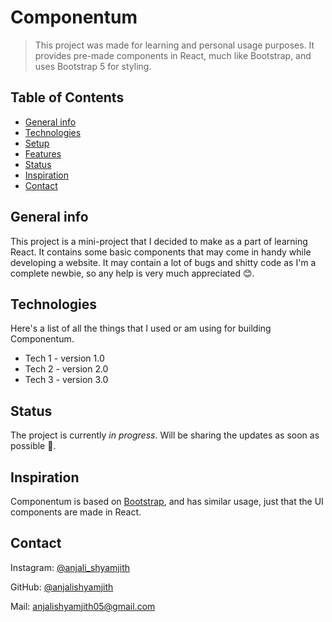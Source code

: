 # Componentum

> This project was made for learning and personal usage purposes. It provides pre-made components in React, much like Bootstrap, and uses Bootstrap 5 for styling.

## Table of Contents

* [General info](#general-info)
* [Technologies](#technologies)
* [Setup](#setup)
* [Features](#features)
* [Status](#status)
* [Inspiration](#inspiration)
* [Contact](#contact)

## General info

This project is a mini-project that I decided to make as a part of learning React. It contains some basic components that may come in handy while developing a website. It may contain a lot of bugs and shitty code as I'm a complete newbie, so any help is very much appreciated 😊.

## Technologies

Here's a list of all the things that I used or am using for building Componentum.

* Tech 1 - version 1.0
* Tech 2 - version 2.0
* Tech 3 - version 3.0

## Status

The project is currently _in progress_. Will be sharing the updates as soon as possible 🙂.

## Inspiration

Componentum is based on [Bootstrap](https://www.getbootstrap.com/), and has similar usage, just that the UI components are made in React.

## Contact

Instagram: [@anjali_shyamjith](https://www.instagram.com/anjali_shyamjith)

GitHub: [@anjalishyamjith](https://www.github.com/anjalishyamjith)

Mail: [anjalishyamjith05@gmail.com](mailto:anjalishyamjith05@gmail.com)
